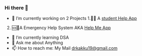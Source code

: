 ### Hi there 👋

<!--
**DrKakku/DrKakku** is a ✨ _special_ ✨ repository because its `README.md` (this file) appears on your GitHub profile.

Here are some ideas to get you started:
-->
- 🔭 I’m currently working on 2 Projects
1.🧑‍🎓 A [student Help App](https://github.com/TalikaSuchi/Talika)
2. 🆘🚨A Emergency Help System AKA [Help Me App](https://github.com/DrKakku/help-me-app)
- 🌱 I’m currently learning DSA
- 💬 Ask me about Anything
- 📫 How to reach me: My Mail drkakku19@gmail.com 

<!--
- 👯 I’m looking to collaborate on
- 🤔 I’m looking for help with ...
- 😄 Pronouns: ...
- ⚡ Fun fact: ...
 --!>


